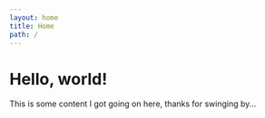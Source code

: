 ```yaml
---
layout: home
title: Home
path: /
---
```


# Hello, world!
This is some content I got going on here, thanks for swinging by...